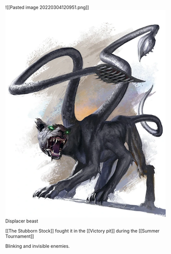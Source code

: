 ![[Pasted image 20220304120951.png]]
<img src="/assets/Pasted image 20220304120951.png"/>
Displacer beast

[[The Stubborn Stock]] fought it in the [[Victory pit]] during the [[Summer Tournament]]

Blinking and invisible enemies.
